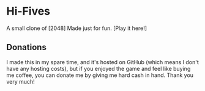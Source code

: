 # Hi-Fives
A small clone of [2048]
Made just for fun. [Play it here!]



## Donations
I made this in my spare time, and it's hosted on GitHub (which means I don't have any hosting costs), but if you enjoyed the game and feel like buying me coffee, you can donate me by giving me hard cash in hand. Thank you very much!
